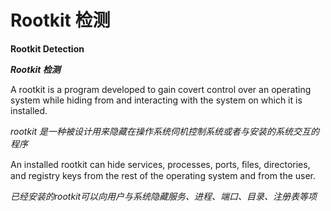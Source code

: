 Rootkit  检测
=======

**Rootkit Detection**

**_Rootkit  检测_**

A rootkit is a program developed to gain covert control over an operating system while hiding
from and interacting with the system on which it is installed. 

_rootkit 是一种被设计用来隐藏在操作系统伺机控制系统或者与安装的系统交互的程序_

An installed rootkit can hide services, processes, ports, ﬁles, directories, and registry keys from the rest of the operating system and from the user.

_已经安装的rootkit可以向用户与系统隐藏服务、进程、端口、目录、注册表等项_

